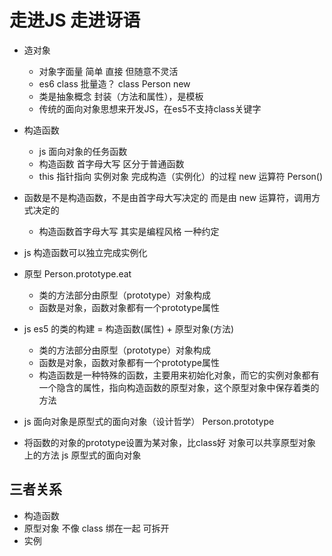 # 走进JS 走进讶语

- 造对象
  - 对象字面量
    简单 直接 但随意不灵活
  - es6 class
    批量造？ class Person
    new
  - 类是抽象概念 封装（方法和属性），是模板
  - 传统的面向对象思想来开发JS，在es5不支持class关键字

- 构造函数
  - js 面向对象的任务函数
  - 构造函数 首字母大写 区分于普通函数
  - this 指针指向 实例对象
    完成构造（实例化）的过程
    new 运算符 Person()

- 函数是不是构造函数，不是由首字母大写决定的
  而是由 new 运算符，调用方式决定的 
  - 构造函数首字母大写 其实是编程风格 一种约定

- js 构造函数可以独立完成实例化
- 原型
  Person.prototype.eat

  - 类的方法部分由原型（prototype）对象构成
  - 函数是对象，函数对象都有一个prototype属性

- js es5 的类的构建 = 构造函数(属性) + 原型对象(方法)
  - 类的方法部分由原型（prototype）对象构成
  - 函数是对象，函数对象都有一个prototype属性
  - 构造函数是一种特殊的函数，主要用来初始化对象，而它的实例对象都有一个隐含的属性，指向构造函数的原型对象，这个原型对象中保存着类的方法

- js 面向对象是原型式的面向对象（设计哲学）
  Person.prototype

- 将函数的对象的prototype设置为某对象，比class好
  对象可以共享原型对象上的方法
  js 原型式的面向对象

## 三者关系
- 构造函数
- 原型对象
  不像 class 绑在一起 可拆开
- 实例 